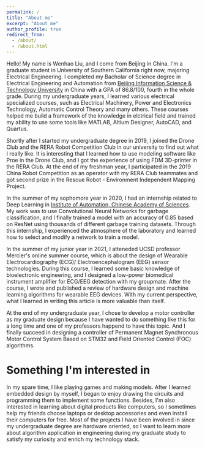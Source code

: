 ```yaml
---
permalink: /
title: "About me"
excerpt: "About me"
author_profile: true
redirect_from: 
  - /about/
  - /about.html
---
```


Hello! My name is Wenhao Liu, and I come from Beijing in China. I'm a graduate student in University of Southern California right now, majoring Electrical Engineering. I completed my Bacholar of Science degree in Electrical Engineering and Automation from [Beijing Information Science & Technology University](https://www.bistu.edu.cn/) in China with a GPA of 86.8/100, fourth in the whole grade. During my undergraduate years, I learned various electrical specialized courses, such as Electrical Machinery, Power and Electronics Technology, Automatic Control Theory and many others. These courses helped me build a framework of the knowledge in elctrical field and trained my ability to use some tools like MATLAB, Altium Designer, AutoCAD, and Quartus.  

Shortly after I started my undergraduate degree in 2019, I joined the Drone Club and the RERA Robot Competition Club in our university to find out what I really like. It is interesting that I learned how to use modeling software like Proe in the Drone Club, and I got the experience of using FDM 3D-printer in the RERA Club. At the end of my freshman year, I participated in the 2019 China Robot Competition as an operator with my RERA Club teammates and got second prize in the Rescue Robot - Environment Independent Mapping Project.

In the summer of my sophomore year in 2020, I had an internship related to Deep Learning in [Institute of Automation, Chinese Academy of Sciences](http://www.ia.cas.cn/). My work was to use Convolutional Neural Networks for garbage classification, and I finally trained a model with an accuracy of 0.85 based on ResNet using thousands of different garbage training datasets. Through this internship, I experienced the atmosphere of the laboratory and learned how to select and modify a network to train a model. 

In the summer of my junior year in 2021, I atteneded UCSD professor Mercier's online summer course, which is about the design of Wearable Electrocardiography (ECG)/ Electroencephalogram (EEG) sensor technologies. During this course, I learned some basic knowledge of bioelectronic engineering, and I designed a low-power biomedical instrument amplifier for ECG/EEG detection with my groupmate. After the course, I wrote and published a review of hardware design and machine learning algorithms for wearable EEG devices. With my current perspective, what I learned in writing this article is more valuable than itself.

At the end of my undergraduate year, I chose to develop a motor controller as my graduate design because I have wanted to do something like this for a long time and one of my professors happend to have this topic. And I finally succeed in designing a controller of Permanent Magnet Synchronous Motor Control System Based on STM32 and Field Oriented Control (FOC) algorithms.

Something I'm interested in
======
In my spare time, I like playing games and making models. After I learned embedded design by myself, I began to enjoy drawing the circuits and programming them to implement some functions. Besides, I'm also interested in learning about digital products like computers, so I sometimes help my friends choose laptops or desktop accessories and even install their computers for free. Most of the projects I have been involved in since my undergraduate degree are hardware oriented, so I want to learn more about algorithm application in engineering during my graduate study to satisfy my curiosity and enrich my technology stack. 
